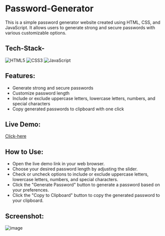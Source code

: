 # Password-Generator

This is a simple password generator website created using HTML, CSS, and JavaScript. It allows users to generate strong and secure passwords with various customizable options.

## Tech-Stack-

<div align="left">
<img alt="HTML5" src="https://img.shields.io/badge/html5-%23E34F26.svg?style=for-the-badge&logo=html5&logoColor=white"/>
<img alt="CSS3" src="https://img.shields.io/badge/css3-%231572B6.svg?style=for-the-badge&logo=css3&logoColor=white"/> 
<img alt="JavaScript" src="https://img.shields.io/badge/javascript-%23323330.svg?style=for-the-badge&logo=javascript&logoColor=%23F7DF1E"/>
</div>

## Features:

- Generate strong and secure passwords
- Customize password length
- Include or exclude uppercase letters, lowercase letters, numbers, and special characters
- Copy generated passwords to clipboard with one click

## Live Demo:

[Click-here](https://an-password.netlify.app/)

## How to Use:

- Open the live demo link in your web browser.
- Choose your desired password length by adjusting the slider.
- Check or uncheck options to include or exclude uppercase letters, lowercase letters, numbers, and special characters.
- Click the "Generate Password" button to generate a password based on your preferences.
- Click the "Copy to Clipboard" button to copy the generated password to your clipboard.

## Screenshot:

![image](https://github.com/ayushnighoskar/Password-Generator/assets/48729682/2465cafc-de3a-4ca4-9752-577040cd4720)
